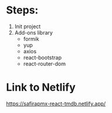 # Steps:

1. Init project
2. Add-ons library
   - formik
   - yup
   - axios
   - react-bootstrap
   - react-router-dom

# Link to Netlify

https://safirapmx-react-tmdb.netlify.app/
